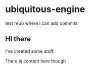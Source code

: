 # ubiquitous-engine
test repo where i can add commits

## HI there


I've created some stuff.

There is content here though

